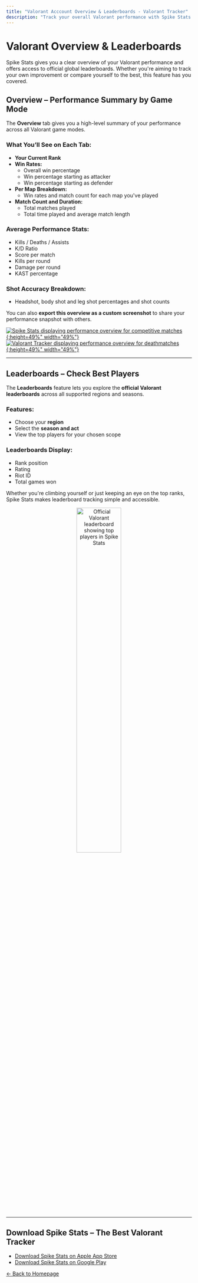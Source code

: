 ```yaml
---
title: "Valorant Acccount Overview & Leaderboards - Valorant Tracker"
description: "Track your overall Valorant performance with Spike Stats. See win rates by map and mode, combat stats, and explore global leaderboards by region and season."
---
```


# Valorant Overview & Leaderboards

Spike Stats gives you a clear overview of your Valorant performance and offers access to official global leaderboards. Whether you're aiming to track your own improvement or compare yourself to the best, this feature has you covered.

## Overview – Performance Summary by Game Mode

The **Overview** tab gives you a high-level summary of your performance across all Valorant game modes.

### What You’ll See on Each Tab:

- **Your Current Rank**
- **Win Rates:**
  - Overall win percentage
  - Win percentage starting as attacker
  - Win percentage starting as defender
- **Per Map Breakdown:**
  - Win rates and match count for each map you've played
- **Match Count and Duration:**
  - Total matches played
  - Total time played and average match length

### Average Performance Stats:
- Kills / Deaths / Assists
- K/D Ratio
- Score per match
- Kills per round
- Damage per round
- KAST percentage

### Shot Accuracy Breakdown:
- Headshot, body shot and leg shot percentages and shot counts

You can also **export this overview as a custom screenshot** to share your performance snapshot with others.

[![Spike Stats displaying performance overview for competitive matches](/screenshots/spike-stats-account-overview.png){:height=49%" width="49%"}](/screenshots/spike-stats-account-overview.png)
[![Valorant Tracker displaying performance overview for deathmatches](/screenshots/valorant-tracker-account-overview.png){:height=49%" width="49%"}](/screenshots/valorant-tracker-account-overview.png)

---

## Leaderboards – Check Best Players

The **Leaderboards** feature lets you explore the **official Valorant leaderboards** across all supported regions and seasons.

### Features:
- Choose your **region**
- Select the **season and act**
- View the top players for your chosen scope

### Leaderboards Display:
- Rank position
- Rating
- Riot ID
- Total games won

Whether you're climbing yourself or just keeping an eye on the top ranks, Spike Stats makes leaderboard tracking simple and accessible.

<p align="center"><a href="/screenshots/valorant-tracker-official-leaderboard.png"><img src="/screenshots/valorant-tracker-official-leaderboard.png" alt="Official Valorant leaderboard showing top players in Spike Stats" width="49%" height="49%"/></a></p>

---

## Download Spike Stats – The Best Valorant Tracker

- [Download Spike Stats on Apple App Store](https://apps.apple.com/us/app/spike-stats-for-valorant/id1541123839)  
- [Download Spike Stats on Google Play](https://play.google.com/store/apps/details?id=crocusgames.com.spikestats)

[← Back to Homepage](/)
